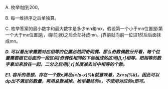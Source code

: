 A. 枚举l加到200。

B. 每一维排序之后单独算。

C. 枚举答案的最小数字和最大数字是多少mn和mx，假设第一个小于mn位置是i第一个大于mx位置是j，i靠前j就i之后全部补成mn，j靠前就向前一位进1然后后面抹成mn。

***D. 可以看出来需要对应相等的位置必然同奇同偶。那么奇数偶数分开看，每个位置需要跟它后面的一段区间(奇偶性相同的下标组成的区间)[l,r]相等。把相等的数字拿出来放在一起，二分之后用[l,r]长度减去当中相等的个数。***

***E1. 容斥的思想。存在一个数x满足x=(s-x)%k就意味着，2x=s(%k)。因此可以dp出不满足的数量，再用总数减掉。枚举最终的s，不使用对应的x即可。***

